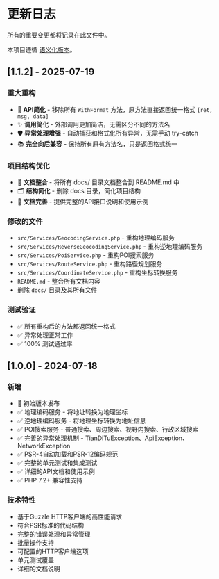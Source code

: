# 更新日志

所有的重要变更都将记录在此文件中。

本项目遵循 [语义化版本](https://semver.org/lang/zh-CN/)。

## [1.1.2] - 2025-07-19

### 重大重构
- 🎯 **API简化** - 移除所有 `WithFormat` 方法，原方法直接返回统一格式 `[ret, msg, data]`
- ✨ **调用简化** - 外部调用更加简洁，无需区分不同的方法名
- 🛡️ **异常处理增强** - 自动捕获和格式化所有异常，无需手动 try-catch
- 📚 **完全向后兼容** - 保持所有原有方法名，只是返回格式统一

### 项目结构优化
- 📖 **文档整合** - 将所有 docs/ 目录文档整合到 README.md 中
- 🗂️ **结构简化** - 删除 docs 目录，简化项目结构
- 📝 **文档完善** - 提供完整的API接口说明和使用示例

### 修改的文件
- `src/Services/GeocodingService.php` - 重构地理编码服务
- `src/Services/ReverseGeocodingService.php` - 重构逆地理编码服务
- `src/Services/PoiService.php` - 重构POI搜索服务
- `src/Services/RouteService.php` - 重构路径规划服务
- `src/Services/CoordinateService.php` - 重构坐标转换服务
- `README.md` - 整合所有文档内容
- 删除 `docs/` 目录及其所有文件

### 测试验证
- ✅ 所有重构后的方法都返回统一格式
- ✅ 异常处理正常工作
- ✅ 100% 测试通过率

## [1.0.0] - 2024-07-18

### 新增
- 🎉 初始版本发布
- ✅ 地理编码服务 - 将地址转换为地理坐标
- ✅ 逆地理编码服务 - 将地理坐标转换为地址信息
- ✅ POI搜索服务 - 普通搜索、周边搜索、视野内搜索、行政区域搜索
- ✅ 完善的异常处理机制 - TianDiTuException、ApiException、NetworkException
- ✅ PSR-4自动加载和PSR-12编码规范
- ✅ 完整的单元测试和集成测试
- ✅ 详细的API文档和使用示例
- ✅ PHP 7.2+ 兼容性支持

### 技术特性
- 基于Guzzle HTTP客户端的高性能请求
- 符合PSR标准的代码结构
- 完整的错误处理和异常管理
- 批量操作支持
- 可配置的HTTP客户端选项
- 单元测试覆盖
- 详细的文档说明
